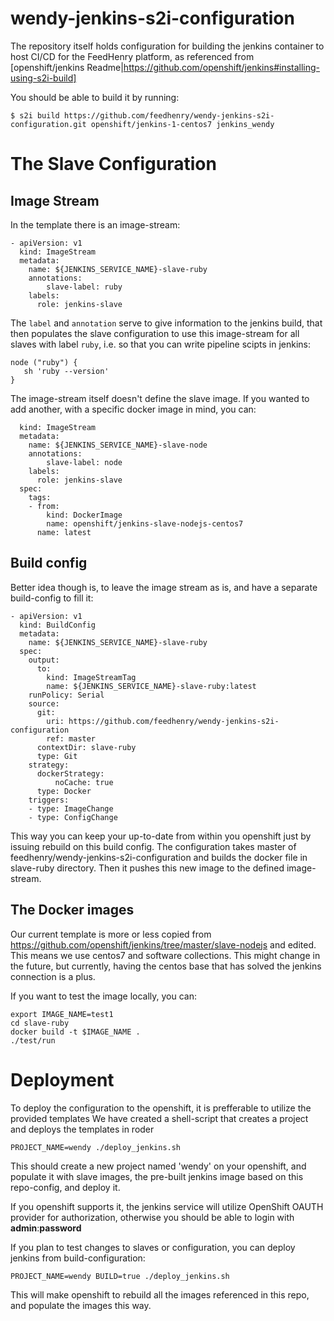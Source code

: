 # wendy-jenkins-s2i-configuration
The repository itself holds configuration for building the jenkins container to host CI/CD for the FeedHenry platform,
as referenced from [openshift/jenkins Readme|https://github.com/openshift/jenkins#installing-using-s2i-build]

You should be able to build it by running:

```
$ s2i build https://github.com/feedhenry/wendy-jenkins-s2i-configuration.git openshift/jenkins-1-centos7 jenkins_wendy
```

# The Slave Configuration

## Image Stream

In the template there is an image-stream:

```
- apiVersion: v1
  kind: ImageStream
  metadata:
    name: ${JENKINS_SERVICE_NAME}-slave-ruby
    annotations:
        slave-label: ruby
    labels:
      role: jenkins-slave
```

The `label` and `annotation` serve to give information to the jenkins build,
that then populates the slave configuration to use this image-stream for all slaves with
label `ruby`, i.e. so that you can write pipeline scipts in jenkins: 

```
node ("ruby") {
   sh 'ruby --version'
}
```

The image-stream itself doesn't define the slave image. If you wanted to add another,
with a specific docker image in mind, you can:

```
  kind: ImageStream
  metadata:
    name: ${JENKINS_SERVICE_NAME}-slave-node
    annotations:
        slave-label: node
    labels:
      role: jenkins-slave
  spec:
    tags:
    - from:
        kind: DockerImage
        name: openshift/jenkins-slave-nodejs-centos7
      name: latest
```

## Build config

Better idea though is, to leave the image stream as is, and have a separate build-config to fill it:

```
- apiVersion: v1
  kind: BuildConfig
  metadata:
    name: ${JENKINS_SERVICE_NAME}-slave-ruby
  spec:
    output:
      to:
        kind: ImageStreamTag
        name: ${JENKINS_SERVICE_NAME}-slave-ruby:latest
    runPolicy: Serial
    source:
      git:
        uri: https://github.com/feedhenry/wendy-jenkins-s2i-configuration
        ref: master
      contextDir: slave-ruby
      type: Git
    strategy:
      dockerStrategy:
          noCache: true
      type: Docker 
    triggers:
    - type: ImageChange
    - type: ConfigChange
```

This way you can keep your up-to-date from within you openshift just by issuing rebuild on
this build config. The configuration takes master of feedhenry/wendy-jenkins-s2i-configuration
and builds the docker file in slave-ruby directory. 
Then it pushes this new image to the defined image-stream.

## The Docker images

Our current template is more or less copied from https://github.com/openshift/jenkins/tree/master/slave-nodejs and edited.
This means we use centos7 and software collections. This might change in the future, but currently,
having the centos base that has solved the jenkins connection is a plus.

If you want to test the image locally, you can:

```
export IMAGE_NAME=test1
cd slave-ruby
docker build -t $IMAGE_NAME .
./test/run
```

# Deployment

To deploy the configuration to the openshift, it is prefferable to utilize the provided templates
We have created a shell-script that creates a project and deploys the templates in roder

```
PROJECT_NAME=wendy ./deploy_jenkins.sh
``` 

This should create a new project named 'wendy' on your openshift, and populate it with slave images,
the pre-built jenkins image based on this repo-config, and deploy it.

If you openshift supports it, the jenkins service will utilize OpenShift OAUTH provider for authorization,
otherwise you should be able to login with **admin**:**password**

If you plan to test changes to slaves or configuration, you can deploy jenkins from build-configuration:

```
PROJECT_NAME=wendy BUILD=true ./deploy_jenkins.sh
``` 

This will make openshift to rebuild all the images referenced in this repo,
and populate the images this way.